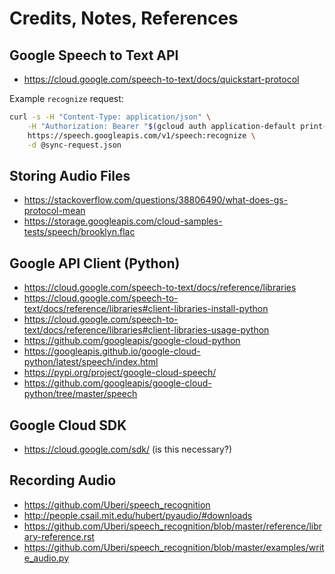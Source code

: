 # Credits, Notes, References

## Google Speech to Text API

  + https://cloud.google.com/speech-to-text/docs/quickstart-protocol


Example `recognize` request:

```sh
curl -s -H "Content-Type: application/json" \
    -H "Authorization: Bearer "$(gcloud auth application-default print-access-token) \
    https://speech.googleapis.com/v1/speech:recognize \
    -d @sync-request.json
```

## Storing Audio Files

  + https://stackoverflow.com/questions/38806490/what-does-gs-protocol-mean
  + https://storage.googleapis.com/cloud-samples-tests/speech/brooklyn.flac

## Google API Client (Python)

  + https://cloud.google.com/speech-to-text/docs/reference/libraries
  + https://cloud.google.com/speech-to-text/docs/reference/libraries#client-libraries-install-python
  + https://cloud.google.com/speech-to-text/docs/reference/libraries#client-libraries-usage-python
  + https://github.com/googleapis/google-cloud-python
  + https://googleapis.github.io/google-cloud-python/latest/speech/index.html
  + https://pypi.org/project/google-cloud-speech/
  + https://github.com/googleapis/google-cloud-python/tree/master/speech


## Google Cloud SDK

  + https://cloud.google.com/sdk/ (is this necessary?)

## Recording Audio

  + https://github.com/Uberi/speech_recognition
  + http://people.csail.mit.edu/hubert/pyaudio/#downloads
  + https://github.com/Uberi/speech_recognition/blob/master/reference/library-reference.rst
  + https://github.com/Uberi/speech_recognition/blob/master/examples/write_audio.py
